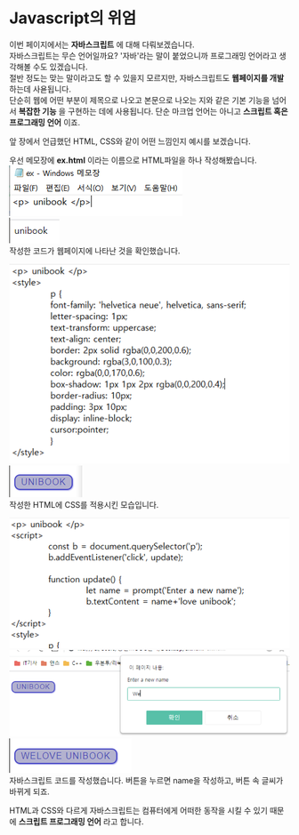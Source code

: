 # Javascript의 위엄

이번 페이지에서는 __자바스크립트__ 에 대해 다뤄보겠습니다.  
자바스크립트는 무슨 언어일까요? '자바'라는 말이 붙었으니까 프로그래밍 언어라고 생각해볼 수도 있겠습니다.  
절반 정도는 맞는 말이라고도 할 수 있을지 모르지만, 자바스크립트도 __웹페이지를 개발__ 하는데 사욛됩니다.  
단순히 웹에 어떤 부분이 제목으로 나오고 본문으로 나오는 지와 같은 기본 기능을 넘어서 __복잡한 기능__ 을 구현하는 데에 사용됩니다. 단순 마크업 언어는 아니고 __스크립트 혹은 프로그래밍 언어__ 이죠.  

앞 장에서 언급했던 HTML, CSS와 같이 어떤 느낌인지 예시를 보겠습니다.  

우선 메모장에 __ex.html__ 이라는 이름으로 HTML파일을 하나 작성해봤습니다.  
![html_0](./img/html_0.PNG)  
![html_1](./img/html_1.PNG)  
작성한 코드가 웹페이지에 나타난 것을 확인했습니다.  

![html_2](./img/html_2.PNG)  
![html_3](./img/html_3.PNG)  
작성한 HTML에 CSS를 적용시킨 모습입니다.  

![html_4](./img/html_4.PNG)  
![html_5](./img/html_5.PNG)  
![html_6](./img/html_6.PNG)  
자바스크립트 코드를 작성했습니다. 버튼을 누르면 name을 작성하고, 버튼 속 글씨가 바뀌게 되죠.  

HTML과 CSS와 다르게 자바스크립트는 컴퓨터에게 어떠한 동작을 시킬 수 있기 때문에 __스크립트 프로그래밍 언어__ 라고 합니다.  

